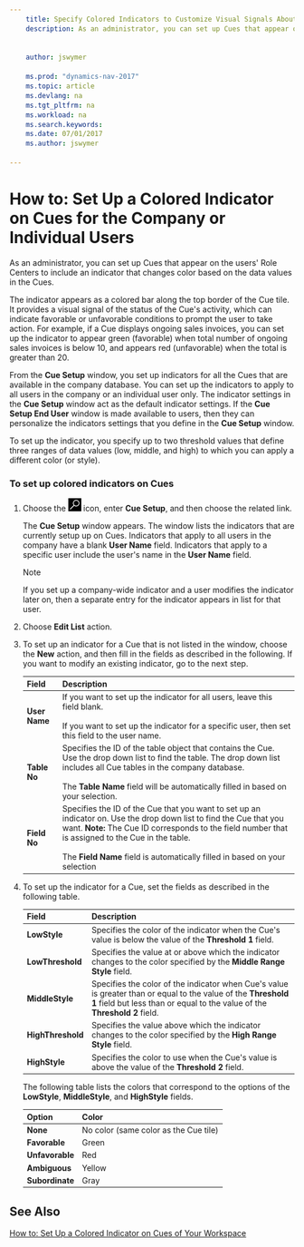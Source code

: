 ```yaml
---
    title: Specify Colored Indicators to Customize Visual Signals About a Cue's Activity for the Company or Individual Users
    description: As an administrator, you can set up Cues that appear on the users' Role Centers to include an indicator that changes color based on the data values in the Cues.
    
     
    author: jswymer

    ms.prod: "dynamics-nav-2017"
    ms.topic: article
    ms.devlang: na
    ms.tgt_pltfrm: na
    ms.workload: na
    ms.search.keywords:
    ms.date: 07/01/2017
    ms.author: jswymer

---
```

# How to: Set Up a Colored Indicator on Cues for the Company or Individual Users
As an administrator, you can set up Cues that appear on the users' Role Centers to include an indicator that changes color based on the data values in the Cues.  
  
The indicator appears as a colored bar along the top border of the Cue tile. It provides a visual signal of the status of the Cue's activity, which can indicate favorable or unfavorable conditions to prompt the user to take action. For example, if a Cue displays ongoing sales invoices, you can set up the indicator to appear green (favorable) when total number of ongoing sales invoices is below 10, and appears red (unfavorable) when the total is greater than 20.  
  
From the **Cue Setup** window, you set up indicators for all the Cues that are available in the company database. You can set up the indicators to apply to all users in the company or an individual user only. The indicator settings in the **Cue Setup** window act as the default indicator settings. If the **Cue Setup End User** window is made available to users, then they can personalize the indicators settings that you define in the **Cue Setup** window.  
  
To set up the indicator, you specify up to two threshold values that define three ranges of data values (low, middle, and high) to which you can apply a different color (or style).  
  
### To set up colored indicators on Cues  
1. Choose the ![Search for Page or Report](media/ui-search/search_small.png "Search for Page or Report icon") icon, enter **Cue Setup**, and then choose the related link.  
  
     The **Cue Setup** window appears. The window lists the indicators that are currently setup up on Cues. Indicators that apply to all users in the company have a blank **User Name** field. Indicators that apply to a specific user include the user's name in the **User Name** field.  
  
    > [!NOTE]  
    >  If you set up a company-wide indicator and a user modifies the indicator later on, then a separate entry for the indicator appears in list for that user.  
  
2. Choose **Edit List** action.  
3. To set up an indicator for a Cue that is not listed in the window, choose the **New** action, and then fill in the fields as described in the following. If you want to modify an existing indicator, go to the next step.  
  
    |  Field  |  Description  |    
    |---------|---------------|  
    |**User Name**|If you want to set up the indicator for all users, leave this field blank.<br /><br /> If you want to set up the indicator for a specific user, then set this field to the user name.|  
    |**Table No**|Specifies the ID of the table object that contains the Cue. Use the drop down list to find the table. The drop down list includes all Cue tables in the company database.<br /><br /> The **Table Name** field will be automatically filled in based on your selection.|  
    |**Field No**|Specifies the ID of the Cue that you want to set up an indicator on. Use the drop down list to find the Cue that you want. **Note:**  The Cue ID corresponds to the field number that is assigned to the Cue in the table. <br /><br /> The **Field Name** field is automatically filled in based on your selection|  
  
4. To set up the indicator for a Cue, set the fields as described in the following table.  
  
    |  Field  |  Description  |    
    |---------|---------------|  
    |**LowStyle**|Specifies the color of the indicator when the Cue's value is below the value of the **Threshold 1** field.|  
    |**LowThreshold**|Specifies the value at or above which the indicator changes to the color specified by the **Middle Range Style** field.|  
    |**MiddleStyle**|Specifies the color of the indicator when Cue's value is greater than or equal to the value of the **Threshold 1** field but less than or equal to the value of the **Threshold 2** field.|  
    |**HighThreshold**|Specifies the value above which the indicator changes to the color specified by the **High Range Style** field.|  
    |**HighStyle**|Specifies the color to use when the Cue's value is above the value of the **Threshold 2** field.|  
  
     The following table lists the colors that correspond to the options of the **LowStyle**, **MiddleStyle**, and **HighStyle** fields.  
  
    |  Option  |  Color  |  
    |----------|---------|  
    |**None**|No color (same color as the Cue tile)|  
    |**Favorable**|Green|  
    |**Unfavorable**|Red|  
    |**Ambiguous**|Yellow|  
    |**Subordinate**|Gray|  
  
## See Also  
[How to: Set Up a Colored Indicator on Cues of Your Workspace](ui-how-setup-colored-indicator-cues.md)  